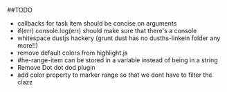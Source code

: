 ##TODO
- callbacks for task item should be concise on arguments
- if(err) console.log(err) should make sure that there's a console
- whitespace dustjs hackery (grunt dust has no dusths-linkein folder any more!!)
- remove default colors from highlight.js
- #he-range-item can be stored in a variable instead of being in a string
- Remove Dot dot dod plugin
- add color property to marker range so that we dont have to filter the clazz